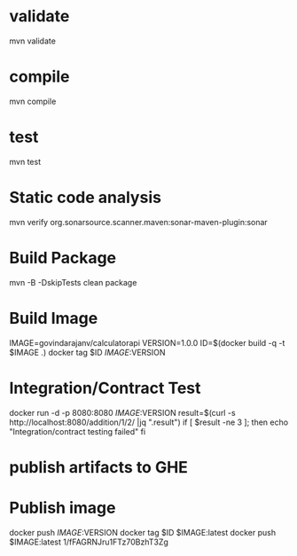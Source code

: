 # validate
mvn validate 

# compile
mvn compile

# test
mvn test

# Static code analysis
mvn verify org.sonarsource.scanner.maven:sonar-maven-plugin:sonar

# Build Package
mvn -B -DskipTests clean package

# Build Image
IMAGE=govindarajanv/calculatorapi
VERSION=1.0.0
ID=$(docker build -q -t $IMAGE .)
docker tag $ID $IMAGE:$VERSION

# Integration/Contract Test
docker run -d -p 8080:8080 $IMAGE:$VERSION
result=$(curl -s http://localhost:8080/addition/1/2/ |jq ".result")
if [ $result -ne 3 ]; then
	echo "Integration/contract testing failed"
fi

# publish artifacts to GHE
# Publish image
docker push $IMAGE:$VERSION
docker tag $ID $IMAGE:latest
docker push $IMAGE:latest
1/fFAGRNJru1FTz70BzhT3Zg
